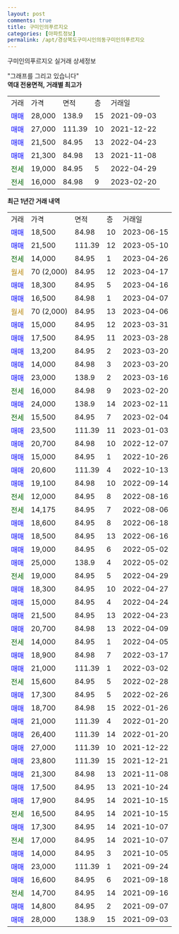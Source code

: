 ```yaml
---
layout: post
comments: true
title: 구미인의푸르지오
categories: [아파트정보]
permalink: /apt/경상북도구미시인의동구미인의푸르지오
---
```


구미인의푸르지오 실거래 상세정보

<script type="text/javascript">
  google.charts.load('current', {'packages':['line', 'corechart']});
  google.charts.setOnLoadCallback(drawChart);

  function drawChart() {
    var data = new google.visualization.DataTable();
    data.addColumn('date', '거래일');
    data.addColumn('number', "매매");
    data.addColumn('number', "전세");
    data.addColumn('number', "전매");

    data.addRows([[new Date(Date.parse("2023-06-15")), 18500, null, null], [new Date(Date.parse("2023-05-10")), 21500, null, null], [new Date(Date.parse("2023-04-26")), null, 14000, null], [new Date(Date.parse("2023-04-17")), null, null, null], [new Date(Date.parse("2023-04-16")), 18300, null, null], [new Date(Date.parse("2023-04-07")), 16500, null, null], [new Date(Date.parse("2023-04-06")), null, null, null], [new Date(Date.parse("2023-03-31")), 15000, null, null], [new Date(Date.parse("2023-03-28")), 17500, null, null], [new Date(Date.parse("2023-03-20")), 13200, null, null], [new Date(Date.parse("2023-03-20")), 14000, null, null], [new Date(Date.parse("2023-03-16")), 23000, null, null], [new Date(Date.parse("2023-02-20")), null, 16000, null], [new Date(Date.parse("2023-02-11")), 24000, null, null], [new Date(Date.parse("2023-02-04")), null, 15500, null], [new Date(Date.parse("2023-01-03")), 23500, null, null], [new Date(Date.parse("2022-12-07")), 20700, null, null], [new Date(Date.parse("2022-10-26")), 15000, null, null], [new Date(Date.parse("2022-10-13")), 20600, null, null], [new Date(Date.parse("2022-09-14")), 19100, null, null], [new Date(Date.parse("2022-08-16")), null, 12000, null], [new Date(Date.parse("2022-08-06")), null, 14175, null], [new Date(Date.parse("2022-06-18")), 18600, null, null], [new Date(Date.parse("2022-06-16")), 18500, null, null], [new Date(Date.parse("2022-05-02")), 19000, null, null], [new Date(Date.parse("2022-05-02")), 25000, null, null], [new Date(Date.parse("2022-04-29")), null, 19000, null], [new Date(Date.parse("2022-04-27")), 18300, null, null], [new Date(Date.parse("2022-04-24")), 15000, null, null], [new Date(Date.parse("2022-04-23")), 21500, null, null], [new Date(Date.parse("2022-04-09")), 20700, null, null], [new Date(Date.parse("2022-04-05")), null, 14000, null], [new Date(Date.parse("2022-03-17")), 18900, null, null], [new Date(Date.parse("2022-03-02")), 21000, null, null], [new Date(Date.parse("2022-02-28")), null, 15600, null], [new Date(Date.parse("2022-02-26")), 17300, null, null], [new Date(Date.parse("2022-01-26")), 18700, null, null], [new Date(Date.parse("2022-01-20")), 21000, null, null], [new Date(Date.parse("2022-01-20")), 26400, null, null], [new Date(Date.parse("2021-12-22")), 27000, null, null], [new Date(Date.parse("2021-12-21")), 23800, null, null], [new Date(Date.parse("2021-11-08")), 21300, null, null], [new Date(Date.parse("2021-10-24")), 17500, null, null], [new Date(Date.parse("2021-10-15")), 17900, null, null], [new Date(Date.parse("2021-10-15")), null, 16500, null], [new Date(Date.parse("2021-10-07")), 17300, null, null], [new Date(Date.parse("2021-10-07")), null, 17000, null], [new Date(Date.parse("2021-10-05")), 14000, null, null], [new Date(Date.parse("2021-09-24")), 23000, null, null], [new Date(Date.parse("2021-09-18")), 16600, null, null], [new Date(Date.parse("2021-09-16")), null, 14700, null], [new Date(Date.parse("2021-09-07")), 14800, null, null], [new Date(Date.parse("2021-09-03")), 28000, null, null]]);

    var options = {
      hAxis: {
        format: 'yyyy/MM/dd'
      },    
      lineWidth: 0,
      pointsVisible: true,    
      title: '최근 1년간 유형별 실거래가 분포',
      legend: { position: 'bottom' }
    };

    var formatter = new google.visualization.NumberFormat({pattern:'###,###'} );
    formatter.format(data, 1);
    formatter.format(data, 2);
    
    setTimeout(function() {
        var chart = new google.visualization.LineChart(document.getElementById('columnchart_material'));
        chart.draw(data, (options));
        document.getElementById('loading').style.display = 'none';
    }, 200);
  }
</script>


<div id="loading" style="z-index:20; display: block; margin-left: 0px">"그래프를 그리고 있습니다"</div>
<div id="columnchart_material" style="width: 95%; margin-left: 0px; display: block"></div>
<!-- contents start -->
<b>역대 전용면적, 거래별 최고가</b>
<table class="sortable">
    <tr>
      <td>거래</td>
      <td>가격</td>
      <td>면적</td>
      <td>층</td>
      <td>거래일</td>
    </tr>
        <tr>
          <td><a style="color: blue">매매</a></td>
          <td>28,000</td>
          <td>138.9</td>
          <td>15</td>
          <td>2021-09-03</td>
        </tr>            <tr>
          <td><a style="color: blue">매매</a></td>
          <td>27,000</td>
          <td>111.39</td>
          <td>10</td>
          <td>2021-12-22</td>
        </tr>            <tr>
          <td><a style="color: blue">매매</a></td>
          <td>21,500</td>
          <td>84.95</td>
          <td>13</td>
          <td>2022-04-23</td>
        </tr>            <tr>
          <td><a style="color: blue">매매</a></td>
          <td>21,300</td>
          <td>84.98</td>
          <td>13</td>
          <td>2021-11-08</td>
        </tr>        
        <tr>
              <td><a style="color: darkgreen">전세</a></td>
              <td>19,000</td>
              <td>84.95</td>
              <td>5</td>
              <td>2022-04-29</td>
            </tr>            <tr>
              <td><a style="color: darkgreen">전세</a></td>
              <td>16,000</td>
              <td>84.98</td>
              <td>9</td>
              <td>2023-02-20</td>
            </tr>        
    
</table>

<b>최근 1년간 거래 내역</b>

<table class="sortable">
    <tr>
      <td>거래</td>
      <td>가격</td>
      <td>면적</td>
      <td>층</td>
      <td>거래일</td>
    </tr>
    <tr>
      <td><a style="color: blue">매매</a></td>
      <td>18,500</td>
      <td>84.98</td>
      <td>10</td>
      <td>2023-06-15</td>
    </tr>          <tr>
      <td><a style="color: blue">매매</a></td>
      <td>21,500</td>
      <td>111.39</td>
      <td>12</td>
      <td>2023-05-10</td>
    </tr>          <tr>
      <td><a style="color: darkgreen">전세</a></td>
      <td>14,000</td>
      <td>84.95</td>
      <td>1</td>
      <td>2023-04-26</td>
    </tr>          <tr>
      <td><a style="color: darkgoldenrod">월세</a></td>
      <td>70 (2,000)</td>
      <td>84.95</td>
      <td>12</td>
      <td>2023-04-17</td>
    </tr>          <tr>
      <td><a style="color: blue">매매</a></td>
      <td>18,300</td>
      <td>84.95</td>
      <td>5</td>
      <td>2023-04-16</td>
    </tr>          <tr>
      <td><a style="color: blue">매매</a></td>
      <td>16,500</td>
      <td>84.98</td>
      <td>1</td>
      <td>2023-04-07</td>
    </tr>          <tr>
      <td><a style="color: darkgoldenrod">월세</a></td>
      <td>70 (2,000)</td>
      <td>84.95</td>
      <td>13</td>
      <td>2023-04-06</td>
    </tr>          <tr>
      <td><a style="color: blue">매매</a></td>
      <td>15,000</td>
      <td>84.95</td>
      <td>12</td>
      <td>2023-03-31</td>
    </tr>          <tr>
      <td><a style="color: blue">매매</a></td>
      <td>17,500</td>
      <td>84.95</td>
      <td>11</td>
      <td>2023-03-28</td>
    </tr>          <tr>
      <td><a style="color: blue">매매</a></td>
      <td>13,200</td>
      <td>84.95</td>
      <td>2</td>
      <td>2023-03-20</td>
    </tr>          <tr>
      <td><a style="color: blue">매매</a></td>
      <td>14,000</td>
      <td>84.98</td>
      <td>3</td>
      <td>2023-03-20</td>
    </tr>          <tr>
      <td><a style="color: blue">매매</a></td>
      <td>23,000</td>
      <td>138.9</td>
      <td>2</td>
      <td>2023-03-16</td>
    </tr>          <tr>
      <td><a style="color: darkgreen">전세</a></td>
      <td>16,000</td>
      <td>84.98</td>
      <td>9</td>
      <td>2023-02-20</td>
    </tr>          <tr>
      <td><a style="color: blue">매매</a></td>
      <td>24,000</td>
      <td>138.9</td>
      <td>14</td>
      <td>2023-02-11</td>
    </tr>          <tr>
      <td><a style="color: darkgreen">전세</a></td>
      <td>15,500</td>
      <td>84.95</td>
      <td>7</td>
      <td>2023-02-04</td>
    </tr>          <tr>
      <td><a style="color: blue">매매</a></td>
      <td>23,500</td>
      <td>111.39</td>
      <td>11</td>
      <td>2023-01-03</td>
    </tr>          <tr>
      <td><a style="color: blue">매매</a></td>
      <td>20,700</td>
      <td>84.98</td>
      <td>10</td>
      <td>2022-12-07</td>
    </tr>          <tr>
      <td><a style="color: blue">매매</a></td>
      <td>15,000</td>
      <td>84.95</td>
      <td>1</td>
      <td>2022-10-26</td>
    </tr>          <tr>
      <td><a style="color: blue">매매</a></td>
      <td>20,600</td>
      <td>111.39</td>
      <td>4</td>
      <td>2022-10-13</td>
    </tr>          <tr>
      <td><a style="color: blue">매매</a></td>
      <td>19,100</td>
      <td>84.98</td>
      <td>10</td>
      <td>2022-09-14</td>
    </tr>          <tr>
      <td><a style="color: darkgreen">전세</a></td>
      <td>12,000</td>
      <td>84.95</td>
      <td>8</td>
      <td>2022-08-16</td>
    </tr>          <tr>
      <td><a style="color: darkgreen">전세</a></td>
      <td>14,175</td>
      <td>84.95</td>
      <td>7</td>
      <td>2022-08-06</td>
    </tr>          <tr>
      <td><a style="color: blue">매매</a></td>
      <td>18,600</td>
      <td>84.95</td>
      <td>8</td>
      <td>2022-06-18</td>
    </tr>          <tr>
      <td><a style="color: blue">매매</a></td>
      <td>18,500</td>
      <td>84.95</td>
      <td>13</td>
      <td>2022-06-16</td>
    </tr>          <tr>
      <td><a style="color: blue">매매</a></td>
      <td>19,000</td>
      <td>84.95</td>
      <td>6</td>
      <td>2022-05-02</td>
    </tr>          <tr>
      <td><a style="color: blue">매매</a></td>
      <td>25,000</td>
      <td>138.9</td>
      <td>4</td>
      <td>2022-05-02</td>
    </tr>          <tr>
      <td><a style="color: darkgreen">전세</a></td>
      <td>19,000</td>
      <td>84.95</td>
      <td>5</td>
      <td>2022-04-29</td>
    </tr>          <tr>
      <td><a style="color: blue">매매</a></td>
      <td>18,300</td>
      <td>84.95</td>
      <td>10</td>
      <td>2022-04-27</td>
    </tr>          <tr>
      <td><a style="color: blue">매매</a></td>
      <td>15,000</td>
      <td>84.95</td>
      <td>4</td>
      <td>2022-04-24</td>
    </tr>          <tr>
      <td><a style="color: blue">매매</a></td>
      <td>21,500</td>
      <td>84.95</td>
      <td>13</td>
      <td>2022-04-23</td>
    </tr>          <tr>
      <td><a style="color: blue">매매</a></td>
      <td>20,700</td>
      <td>84.98</td>
      <td>13</td>
      <td>2022-04-09</td>
    </tr>          <tr>
      <td><a style="color: darkgreen">전세</a></td>
      <td>14,000</td>
      <td>84.95</td>
      <td>1</td>
      <td>2022-04-05</td>
    </tr>          <tr>
      <td><a style="color: blue">매매</a></td>
      <td>18,900</td>
      <td>84.98</td>
      <td>7</td>
      <td>2022-03-17</td>
    </tr>          <tr>
      <td><a style="color: blue">매매</a></td>
      <td>21,000</td>
      <td>111.39</td>
      <td>1</td>
      <td>2022-03-02</td>
    </tr>          <tr>
      <td><a style="color: darkgreen">전세</a></td>
      <td>15,600</td>
      <td>84.95</td>
      <td>5</td>
      <td>2022-02-28</td>
    </tr>          <tr>
      <td><a style="color: blue">매매</a></td>
      <td>17,300</td>
      <td>84.95</td>
      <td>5</td>
      <td>2022-02-26</td>
    </tr>          <tr>
      <td><a style="color: blue">매매</a></td>
      <td>18,700</td>
      <td>84.98</td>
      <td>15</td>
      <td>2022-01-26</td>
    </tr>          <tr>
      <td><a style="color: blue">매매</a></td>
      <td>21,000</td>
      <td>111.39</td>
      <td>4</td>
      <td>2022-01-20</td>
    </tr>          <tr>
      <td><a style="color: blue">매매</a></td>
      <td>26,400</td>
      <td>111.39</td>
      <td>14</td>
      <td>2022-01-20</td>
    </tr>          <tr>
      <td><a style="color: blue">매매</a></td>
      <td>27,000</td>
      <td>111.39</td>
      <td>10</td>
      <td>2021-12-22</td>
    </tr>          <tr>
      <td><a style="color: blue">매매</a></td>
      <td>23,800</td>
      <td>111.39</td>
      <td>15</td>
      <td>2021-12-21</td>
    </tr>          <tr>
      <td><a style="color: blue">매매</a></td>
      <td>21,300</td>
      <td>84.98</td>
      <td>13</td>
      <td>2021-11-08</td>
    </tr>          <tr>
      <td><a style="color: blue">매매</a></td>
      <td>17,500</td>
      <td>84.95</td>
      <td>13</td>
      <td>2021-10-24</td>
    </tr>          <tr>
      <td><a style="color: blue">매매</a></td>
      <td>17,900</td>
      <td>84.95</td>
      <td>14</td>
      <td>2021-10-15</td>
    </tr>          <tr>
      <td><a style="color: darkgreen">전세</a></td>
      <td>16,500</td>
      <td>84.95</td>
      <td>14</td>
      <td>2021-10-15</td>
    </tr>          <tr>
      <td><a style="color: blue">매매</a></td>
      <td>17,300</td>
      <td>84.95</td>
      <td>14</td>
      <td>2021-10-07</td>
    </tr>          <tr>
      <td><a style="color: darkgreen">전세</a></td>
      <td>17,000</td>
      <td>84.95</td>
      <td>14</td>
      <td>2021-10-07</td>
    </tr>          <tr>
      <td><a style="color: blue">매매</a></td>
      <td>14,000</td>
      <td>84.95</td>
      <td>3</td>
      <td>2021-10-05</td>
    </tr>          <tr>
      <td><a style="color: blue">매매</a></td>
      <td>23,000</td>
      <td>111.39</td>
      <td>1</td>
      <td>2021-09-24</td>
    </tr>          <tr>
      <td><a style="color: blue">매매</a></td>
      <td>16,600</td>
      <td>84.95</td>
      <td>6</td>
      <td>2021-09-18</td>
    </tr>          <tr>
      <td><a style="color: darkgreen">전세</a></td>
      <td>14,700</td>
      <td>84.95</td>
      <td>14</td>
      <td>2021-09-16</td>
    </tr>          <tr>
      <td><a style="color: blue">매매</a></td>
      <td>14,800</td>
      <td>84.95</td>
      <td>2</td>
      <td>2021-09-07</td>
    </tr>          <tr>
      <td><a style="color: blue">매매</a></td>
      <td>28,000</td>
      <td>138.9</td>
      <td>15</td>
      <td>2021-09-03</td>
    </tr>      </table>
<!-- contents end -->    

